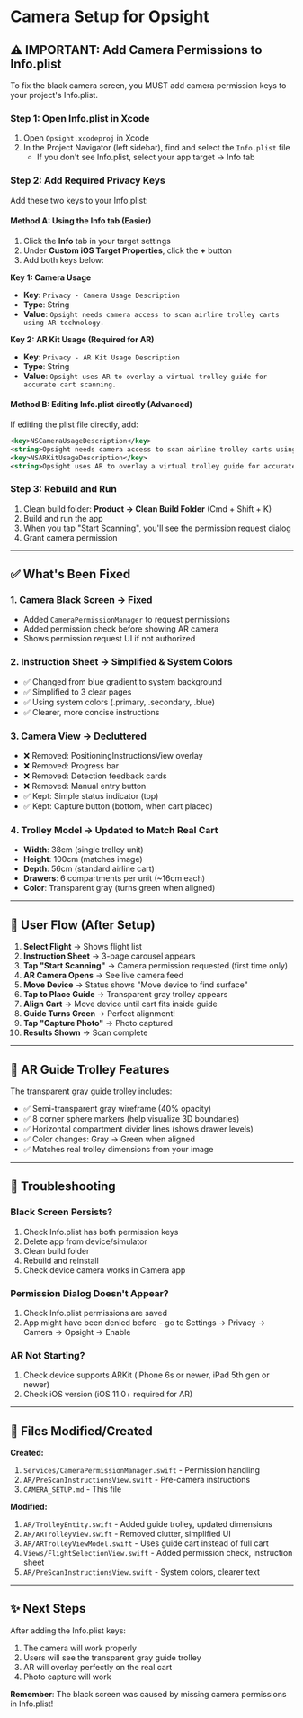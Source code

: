 # Camera Setup for Opsight

## ⚠️ IMPORTANT: Add Camera Permissions to Info.plist

To fix the black camera screen, you MUST add camera permission keys to your project's Info.plist.

### Step 1: Open Info.plist in Xcode

1. Open `Opsight.xcodeproj` in Xcode
2. In the Project Navigator (left sidebar), find and select the `Info.plist` file
   - If you don't see Info.plist, select your app target → Info tab

### Step 2: Add Required Privacy Keys

Add these two keys to your Info.plist:

#### Method A: Using the Info tab (Easier)
1. Click the **Info** tab in your target settings
2. Under **Custom iOS Target Properties**, click the **+** button
3. Add both keys below:

**Key 1: Camera Usage**
- **Key**: `Privacy - Camera Usage Description`
- **Type**: String
- **Value**: `Opsight needs camera access to scan airline trolley carts using AR technology.`

**Key 2: AR Kit Usage (Required for AR)**
- **Key**: `Privacy - AR Kit Usage Description`
- **Type**: String
- **Value**: `Opsight uses AR to overlay a virtual trolley guide for accurate cart scanning.`

#### Method B: Editing Info.plist directly (Advanced)
If editing the plist file directly, add:

```xml
<key>NSCameraUsageDescription</key>
<string>Opsight needs camera access to scan airline trolley carts using AR technology.</string>
<key>NSARKitUsageDescription</key>
<string>Opsight uses AR to overlay a virtual trolley guide for accurate cart scanning.</string>
```

### Step 3: Rebuild and Run

1. Clean build folder: **Product → Clean Build Folder** (Cmd + Shift + K)
2. Build and run the app
3. When you tap "Start Scanning", you'll see the permission request dialog
4. Grant camera permission

---

## ✅ What's Been Fixed

### 1. **Camera Black Screen** → Fixed
- Added `CameraPermissionManager` to request permissions
- Added permission check before showing AR camera
- Shows permission request UI if not authorized

### 2. **Instruction Sheet** → Simplified & System Colors
- ✅ Changed from blue gradient to system background
- ✅ Simplified to 3 clear pages
- ✅ Using system colors (.primary, .secondary, .blue)
- ✅ Clearer, more concise instructions

### 3. **Camera View** → Decluttered
- ❌ Removed: PositioningInstructionsView overlay
- ❌ Removed: Progress bar
- ❌ Removed: Detection feedback cards
- ❌ Removed: Manual entry button
- ✅ Kept: Simple status indicator (top)
- ✅ Kept: Capture button (bottom, when cart placed)

### 4. **Trolley Model** → Updated to Match Real Cart
- **Width**: 38cm (single trolley unit)
- **Height**: 100cm (matches image)
- **Depth**: 56cm (standard airline cart)
- **Drawers**: 6 compartments per unit (~16cm each)
- **Color**: Transparent gray (turns green when aligned)

---

## 📱 User Flow (After Setup)

1. **Select Flight** → Shows flight list
2. **Instruction Sheet** → 3-page carousel appears
3. **Tap "Start Scanning"** → Camera permission requested (first time only)
4. **AR Camera Opens** → See live camera feed
5. **Move Device** → Status shows "Move device to find surface"
6. **Tap to Place Guide** → Transparent gray trolley appears
7. **Align Cart** → Move device until cart fits inside guide
8. **Guide Turns Green** → Perfect alignment!
9. **Tap "Capture Photo"** → Photo captured
10. **Results Shown** → Scan complete

---

## 🎨 AR Guide Trolley Features

The transparent gray guide trolley includes:
- ✅ Semi-transparent gray wireframe (40% opacity)
- ✅ 8 corner sphere markers (help visualize 3D boundaries)
- ✅ Horizontal compartment divider lines (shows drawer levels)
- ✅ Color changes: Gray → Green when aligned
- ✅ Matches real trolley dimensions from your image

---

## 🐛 Troubleshooting

### Black Screen Persists?
1. Check Info.plist has both permission keys
2. Delete app from device/simulator
3. Clean build folder
4. Rebuild and reinstall
5. Check device camera works in Camera app

### Permission Dialog Doesn't Appear?
1. Check Info.plist permissions are saved
2. App might have been denied before - go to Settings → Privacy → Camera → Opsight → Enable

### AR Not Starting?
1. Check device supports ARKit (iPhone 6s or newer, iPad 5th gen or newer)
2. Check iOS version (iOS 11.0+ required for AR)

---

## 📝 Files Modified/Created

**Created:**
1. `Services/CameraPermissionManager.swift` - Permission handling
2. `AR/PreScanInstructionsView.swift` - Pre-camera instructions
3. `CAMERA_SETUP.md` - This file

**Modified:**
1. `AR/TrolleyEntity.swift` - Added guide trolley, updated dimensions
2. `AR/ARTrolleyView.swift` - Removed clutter, simplified UI
3. `AR/ARTrolleyViewModel.swift` - Uses guide cart instead of full cart
4. `Views/FlightSelectionView.swift` - Added permission check, instruction sheet
5. `AR/PreScanInstructionsView.swift` - System colors, clearer text

---

## ✨ Next Steps

After adding the Info.plist keys:

1. The camera will work properly
2. Users will see the transparent gray guide trolley
3. AR will overlay perfectly on the real cart
4. Photo capture will work

**Remember**: The black screen was caused by missing camera permissions in Info.plist!
